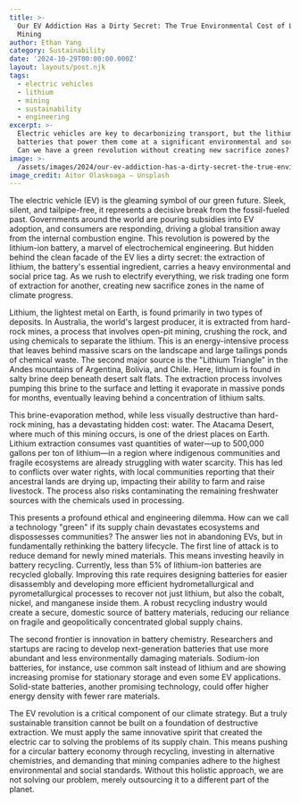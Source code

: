 ```yaml
---
title: >-
  Our EV Addiction Has a Dirty Secret: The True Environmental Cost of Lithium
  Mining
author: Ethan Yang
category: Sustainability
date: '2024-10-29T00:00:00.000Z'
layout: layouts/post.njk
tags:
  - electric vehicles
  - lithium
  - mining
  - sustainability
  - engineering
excerpt: >-
  Electric vehicles are key to decarbonizing transport, but the lithium-ion
  batteries that power them come at a significant environmental and social cost.
  Can we have a green revolution without creating new sacrifice zones?
image: >-
  /assets/images/2024/our-ev-addiction-has-a-dirty-secret-the-true-environmental-cost-of-lithium-mining.jpg
image_credit: Aitor Olaskoaga — Unsplash
---
```


The electric vehicle (EV) is the gleaming symbol of our green future. Sleek, silent, and tailpipe-free, it represents a decisive break from the fossil-fueled past. Governments around the world are pouring subsidies into EV adoption, and consumers are responding, driving a global transition away from the internal combustion engine. This revolution is powered by the lithium-ion battery, a marvel of electrochemical engineering. But hidden behind the clean facade of the EV lies a dirty secret: the extraction of lithium, the battery's essential ingredient, carries a heavy environmental and social price tag. As we rush to electrify everything, we risk trading one form of extraction for another, creating new sacrifice zones in the name of climate progress.

Lithium, the lightest metal on Earth, is found primarily in two types of deposits. In Australia, the world's largest producer, it is extracted from hard-rock mines, a process that involves open-pit mining, crushing the rock, and using chemicals to separate the lithium. This is an energy-intensive process that leaves behind massive scars on the landscape and large tailings ponds of chemical waste. The second major source is the "Lithium Triangle" in the Andes mountains of Argentina, Bolivia, and Chile. Here, lithium is found in salty brine deep beneath desert salt flats. The extraction process involves pumping this brine to the surface and letting it evaporate in massive ponds for months, eventually leaving behind a concentration of lithium salts.

This brine-evaporation method, while less visually destructive than hard-rock mining, has a devastating hidden cost: water. The Atacama Desert, where much of this mining occurs, is one of the driest places on Earth. Lithium extraction consumes vast quantities of water—up to 500,000 gallons per ton of lithium—in a region where indigenous communities and fragile ecosystems are already struggling with water scarcity. This has led to conflicts over water rights, with local communities reporting that their ancestral lands are drying up, impacting their ability to farm and raise livestock. The process also risks contaminating the remaining freshwater sources with the chemicals used in processing.

This presents a profound ethical and engineering dilemma. How can we call a technology "green" if its supply chain devastates ecosystems and dispossesses communities? The answer lies not in abandoning EVs, but in fundamentally rethinking the battery lifecycle. The first line of attack is to reduce demand for newly mined materials. This means investing heavily in battery recycling. Currently, less than 5% of lithium-ion batteries are recycled globally. Improving this rate requires designing batteries for easier disassembly and developing more efficient hydrometallurgical and pyrometallurgical processes to recover not just lithium, but also the cobalt, nickel, and manganese inside them. A robust recycling industry would create a secure, domestic source of battery materials, reducing our reliance on fragile and geopolitically concentrated global supply chains.

The second frontier is innovation in battery chemistry. Researchers and startups are racing to develop next-generation batteries that use more abundant and less environmentally damaging materials. Sodium-ion batteries, for instance, use common salt instead of lithium and are showing increasing promise for stationary storage and even some EV applications. Solid-state batteries, another promising technology, could offer higher energy density with fewer rare materials.

The EV revolution is a critical component of our climate strategy. But a truly sustainable transition cannot be built on a foundation of destructive extraction. We must apply the same innovative spirit that created the electric car to solving the problems of its supply chain. This means pushing for a circular battery economy through recycling, investing in alternative chemistries, and demanding that mining companies adhere to the highest environmental and social standards. Without this holistic approach, we are not solving our problem, merely outsourcing it to a different part of the planet.
